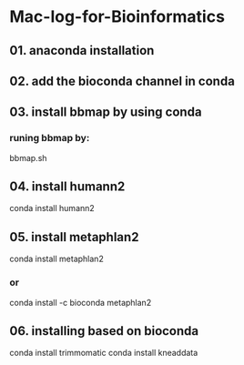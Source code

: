 # Mac-log-for-Bioinformatics

## 01. anaconda installation
## 02. add the bioconda channel in conda
## 03. install bbmap by using conda
### runing bbmap by:

  bbmap.sh
  
## 04. install humann2 

  conda install humann2
  
## 05. install metaphlan2

  conda install metaphlan2
### or
  conda install -c bioconda metaphlan2
## 06. installing based on bioconda

  conda install trimmomatic conda install kneaddata  
  
